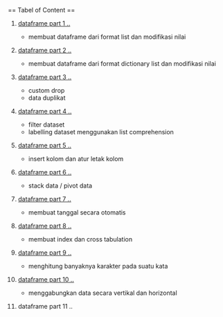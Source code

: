 == Tabel of Content ==

1. [dataframe part 1 ..](https://github.com/mrifqia67/Basic-Python/blob/main/1.%20dataframe/dataframe%20part%2001.ipynb)
   - membuat dataframe dari format list dan modifikasi nilai

2. [dataframe part 2 ..](https://github.com/mrifqia67/Basic-Python/blob/main/1.%20dataframe/dataframe%20part%2002.ipynb)
   - membuat dataframe dari format dictionary list dan modifikasi nilai

3. [dataframe part 3 ..](https://github.com/mrifqia67/Basic-Python/blob/main/1.%20dataframe/dataframe%20part%2003.ipynb)
   - custom drop
   - data duplikat

4. [dataframe part 4 ..](https://github.com/mrifqia67/Basic-Python/blob/main/1.%20dataframe/dataframe%20part%2004.ipynb) 
   - filter dataset
   - labelling dataset menggunakan list comprehension

5. [dataframe part 5 ..](https://github.com/mrifqia67/Basic-Python/blob/main/1.%20dataframe/dataframe%20part%2005.ipynb)
   - insert kolom dan atur letak kolom

6. [dataframe part 6 ..](https://github.com/mrifqia67/Basic-Python/blob/main/1.%20dataframe/dataframe%20part%2006.ipynb)
   - stack data / pivot data

7. [dataframe part 7 ..](https://github.com/mrifqia67/Basic-Python/blob/main/1.%20dataframe/dataframe%20part%2007.ipynb)
   - membuat tanggal secara otomatis

8. [dataframe part 8 ..](https://github.com/mrifqia67/Basic-Python/blob/main/1.%20dataframe/dataframe%20part%2008.ipynb)
   - membuat index dan cross tabulation

9. [dataframe part 9 ..](https://github.com/mrifqia67/Basic-Python/blob/main/1.%20dataframe/dataframe%20part%2009.ipynb)
   - menghitung banyaknya karakter pada suatu kata

10. [dataframe part 10 ..](https://github.com/mrifqia67/Basic-Python/blob/main/1.%20dataframe/dataframe%20part%2010.ipynb)
    - menggabungkan data secara vertikal dan horizontal

11. dataframe part 11 ..
